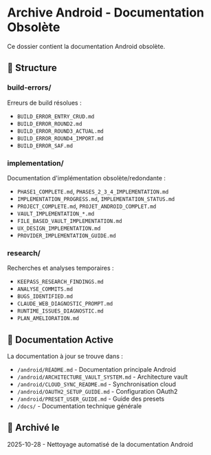 # Archive Android - Documentation Obsolète

Ce dossier contient la documentation Android obsolète.

## 📁 Structure

### build-errors/
Erreurs de build résolues :
- `BUILD_ERROR_ENTRY_CRUD.md`
- `BUILD_ERROR_ROUND2.md`
- `BUILD_ERROR_ROUND3_ACTUAL.md`
- `BUILD_ERROR_ROUND4_IMPORT.md`
- `BUILD_ERROR_SAF.md`

### implementation/
Documentation d'implémentation obsolète/redondante :
- `PHASE1_COMPLETE.md`, `PHASES_2_3_4_IMPLEMENTATION.md`
- `IMPLEMENTATION_PROGRESS.md`, `IMPLEMENTATION_STATUS.md`
- `PROJECT_COMPLETE.md`, `PROJET_ANDROID_COMPLET.md`
- `VAULT_IMPLEMENTATION_*.md`
- `FILE_BASED_VAULT_IMPLEMENTATION.md`
- `UX_DESIGN_IMPLEMENTATION.md`
- `PROVIDER_IMPLEMENTATION_GUIDE.md`

### research/
Recherches et analyses temporaires :
- `KEEPASS_RESEARCH_FINDINGS.md`
- `ANALYSE_COMMITS.md`
- `BUGS_IDENTIFIED.md`
- `CLAUDE_WEB_DIAGNOSTIC_PROMPT.md`
- `RUNTIME_ISSUES_DIAGNOSTIC.md`
- `PLAN_AMELIORATION.md`

## 📝 Documentation Active

La documentation à jour se trouve dans :
- `/android/README.md` - Documentation principale Android
- `/android/ARCHITECTURE_VAULT_SYSTEM.md` - Architecture vault
- `/android/CLOUD_SYNC_README.md` - Synchronisation cloud
- `/android/OAUTH2_SETUP_GUIDE.md` - Configuration OAuth2
- `/android/PRESET_USER_GUIDE.md` - Guide des presets
- `/docs/` - Documentation technique générale

## 📅 Archivé le

2025-10-28 - Nettoyage automatisé de la documentation Android
